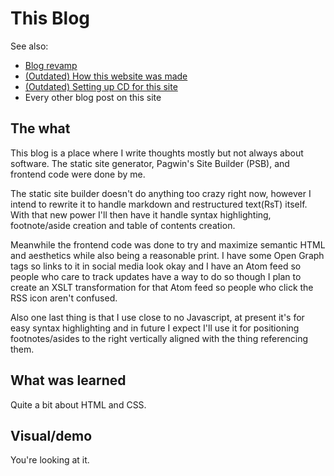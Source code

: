 # This Blog

See also:

- [Blog revamp](/posts/new_blog_who_dis/)
- [(Outdated) How this website was made](/posts/how/)
- [(Outdated) Setting up CD for this site](/posts/gh_actions/)
- Every other blog post on this site

## The what

This blog is a place where I write thoughts mostly but not always about software.
The static site generator, Pagwin's Site Builder (PSB), and frontend code were done by me.

The static site builder doesn't do anything too crazy right now, however I intend to rewrite it to handle markdown and restructured text(RsT) itself. With that new power I'll then have it handle syntax highlighting, footnote/aside creation and table of contents creation.

Meanwhile the frontend code was done to try and maximize semantic HTML and aesthetics while also being a reasonable print.
I have some Open Graph tags so links to it in social media look okay and I have an Atom feed so people who care to track updates have a way to do so though I plan to create an XSLT transformation for that Atom feed so people who click the RSS icon aren't confused.

Also one last thing is that I use close to no Javascript, at present it's for easy syntax highlighting and in future I expect I'll use it for positioning footnotes/asides to the right vertically aligned with the thing referencing them.

## What was learned

Quite a bit about HTML and CSS.

## Visual/demo

You're looking at it.
